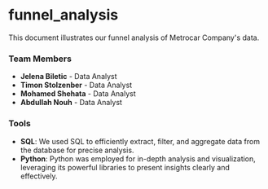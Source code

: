 # funnel_analysis
This document illustrates our funnel analysis of Metrocar Company's data.
### Team Members
- **Jelena Biletic** - Data Analyst
- **Timon Stolzenber** - Data Analyst
- **Mohamed Shehata** - Data Analyst
- **Abdullah Nouh** - Data Analyst
### Tools
- **SQL**: We used SQL to efficiently extract, filter, and aggregate data from the database for precise analysis.
- **Python**: Python was employed for in-depth analysis and visualization, leveraging its powerful libraries to present insights clearly and effectively.
